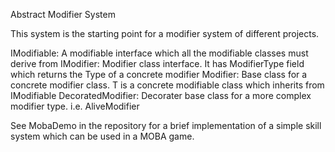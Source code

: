 Abstract Modifier System

This system is the starting point for a modifier system of different projects.

IModifiable: A modifiable interface which all the modifiable classes must derive from
IModifier: Modifier class interface. It has ModifierType field which returns the Type of a concrete modifier
Modifier<T>: Base class for a concrete modifier class. T is a concrete modifiable class which inherits from IModifiable
DecoratedModifier<T>: Decorater base class for a more complex modifier type. i.e. AliveModifier<T>

See MobaDemo in the repository for a brief implementation of a simple skill system which can be used in a MOBA game.
